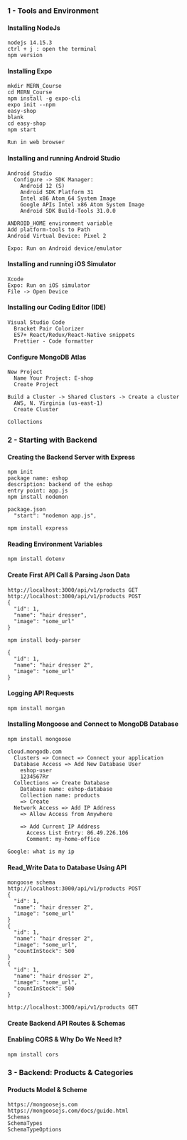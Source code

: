 ### 1 - Tools and Environment

#### Installing NodeJs
```
nodejs 14.15.3
ctrl + j : open the terminal
npm version
```

#### Installing Expo
```
mkdir MERN_Course
cd MERN_Course
npm install -g expo-cli
expo init --npm
easy-shop
blank
cd easy-shop
npm start

Run in web browser
```

#### Installing and running Android Studio
```
Android Studio
  Configure -> SDK Manager:
    Android 12 (S)
    Android SDK Platform 31
    Intel x86 Atom_64 System Image
    Google APIs Intel x86 Atom System Image
    Android SDK Build-Tools 31.0.0

ANDROID_HOME environment variable
Add platform-tools to Path
Android Virtual Device: Pixel 2

Expo: Run on Android device/emulator
```

#### Installing and running iOS Simulator
```
Xcode
Expo: Run on iOS simulator
File -> Open Device
```

#### Installing our Coding Editor (IDE)
```
Visual Studio Code
  Bracket Pair Colorizer
  ES7+ React/Redux/React-Native snippets
  Prettier - Code formatter
```

#### Configure MongoDB Atlas
```
New Project
  Name Your Project: E-shop
  Create Project

Build a Cluster -> Shared Clusters -> Create a cluster
  AWS, N. Virginia (us-east-1)
  Create Cluster

Collections
```

### 2 - Starting with Backend

#### Creating the Backend Server with Express
```
npm init
package name: eshop
description: backend of the eshop
entry point: app.js
npm install nodemon

package.json
  "start": "nodemon app.js",

npm install express
```

#### Reading Environment Variables
```
npm install dotenv
```

#### Create First API Call & Parsing Json Data
```
http://localhost:3000/api/v1/products GET
http://localhost:3000/api/v1/products POST
{
  "id": 1,
  "name": "hair dresser",
  "image": "some_url"
}

npm install body-parser

{
  "id": 1,
  "name": "hair dresser 2",
  "image": "some_url"
}
```

#### Logging API Requests
```
npm install morgan
```

#### Installing Mongoose and Connect to MongoDB Database
```
npm install mongoose

cloud.mongodb.com
  Clusters => Connect => Connect your application
  Database Access => Add New Database User
    eshop-user
    1234567Rr
  Collections => Create Database
    Database name: eshop-database
    Collection name: products
    => Create
  Network Access => Add IP Address 
    => Allow Access from Anywhere 

    => Add Current IP Address
      Access List Entry: 86.49.226.106
      Comment: my-home-office

Google: what is my ip
```

#### Read_Write Data to Database Using API
```
mongoose schema
http://localhost:3000/api/v1/products POST
{
  "id": 1,
  "name": "hair dresser 2",
  "image": "some_url"
}
{
  "id": 1,
  "name": "hair dresser 2",
  "image": "some_url",
  "countInStock": 500
}
{
  "id": 1,
  "name": "hair dresser 2",
  "image": "some_url",
  "countInStock": 500
}

http://localhost:3000/api/v1/products GET
```

#### Create Backend API Routes & Schemas

#### Enabling CORS & Why Do We Need It?
```
npm install cors
```

### 3 - Backend: Products & Categories

#### Products Model & Scheme
```
https://mongoosejs.com
https://mongoosejs.com/docs/guide.html
Schemas
SchemaTypes
SchemaTypeOptions
```
